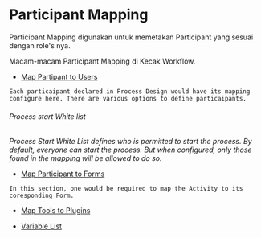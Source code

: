 # Participant Mapping #

Participant Mapping digunakan untuk memetakan Participant yang sesuai dengan role's nya.

Macam-macam Participant Mapping di Kecak Workflow.

- [Map Partipant to Users](https://github.com/kinnara-digital-studio/kecak-workflow/blob/master/docs/Participant%20Mapping%20-%20Map%20Participant%20to%20Users.md) 
```
Each particaipant declared in Process Design would have its mapping configure here. There are various options to define particaipants.
```

###### Process start White list ######

*Process Start White List defines who is permitted to start the process. By default, everyone can start the process.  But when configured, only those found in the mapping will be allowed to do so.*

- [Map Participant to Forms](https://github.com/kinnara-digital-studio/kecak-workflow/blob/master/docs/Participant%20Mapping%20-%20Map%20Activities%20to%20Forms.md) 

```
In this section, one would be required to map the Activity to its coresponding Form.
```

- [Map Tools to Plugins](https://github.com/kinnara-digital-studio/kecak-workflow/blob/master/docs/Participant%20Mapping%20-%20Map%20Tools%20to%20Plugins.md)

 

- [Variable List](https://github.com/kinnara-digital-studio/kecak-workflow/blob/master/docs/Participant%20Mapping%20-%20VariableList.md)



